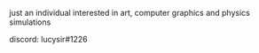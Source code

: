 just an individual interested in art, computer graphics and physics simulations

discord: lucysir#1226

